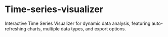 # Time-series-visualizer
Interactive Time Series Visualizer for dynamic data analysis, featuring auto-refreshing charts, multiple data types, and export options.
